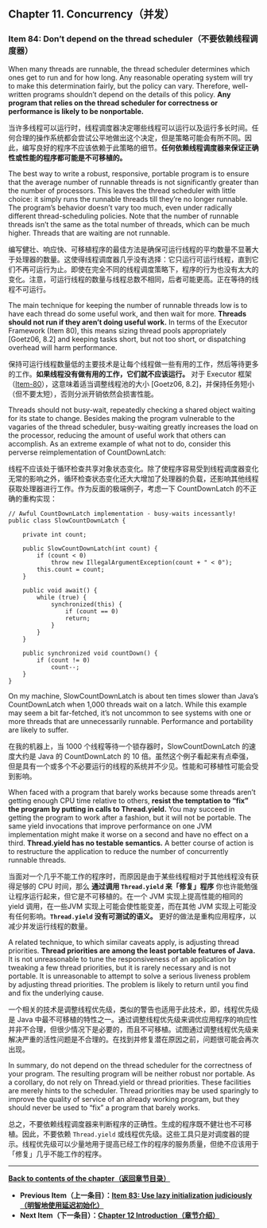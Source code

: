 ## Chapter 11. Concurrency（并发）

### Item 84: Don’t depend on the thread scheduler（不要依赖线程调度器）

When many threads are runnable, the thread scheduler determines which ones get to run and for how long. Any reasonable operating system will try to make this determination fairly, but the policy can vary. Therefore, well-written programs shouldn’t depend on the details of this policy. **Any program that relies on the thread scheduler for correctness or performance is likely to be nonportable.**

当许多线程可以运行时，线程调度器决定哪些线程可以运行以及运行多长时间。任何合理的操作系统都会尝试公平地做出这个决定，但是策略可能会有所不同。因此，编写良好的程序不应该依赖于此策略的细节。**任何依赖线程调度器来保证正确性或性能的程序都可能是不可移植的。**

The best way to write a robust, responsive, portable program is to ensure that the average number of runnable threads is not significantly greater than the number of processors. This leaves the thread scheduler with little choice: it simply runs the runnable threads till they’re no longer runnable. The program’s behavior doesn’t vary too much, even under radically different thread-scheduling policies. Note that the number of runnable threads isn’t the same as the total number of threads, which can be much higher. Threads that are waiting are not runnable.

编写健壮、响应快、可移植程序的最佳方法是确保可运行线程的平均数量不显著大于处理器的数量。这使得线程调度器几乎没有选择：它只运行可运行线程，直到它们不再可运行为止。即使在完全不同的线程调度策略下，程序的行为也没有太大的变化。注意，可运行线程的数量与线程总数不相同，后者可能更高。正在等待的线程不可运行。

The main technique for keeping the number of runnable threads low is to have each thread do some useful work, and then wait for more. **Threads should not run if they aren’t doing useful work.** In terms of the Executor Framework (Item 80), this means sizing thread pools appropriately [Goetz06, 8.2] and keeping tasks short, but not too short, or dispatching overhead will harm performance.

保持可运行线程数量低的主要技术是让每个线程做一些有用的工作，然后等待更多的工作。**如果线程没有做有用的工作，它们就不应该运行。** 对于 Executor 框架（[Item-80](./Chapter-11/Chapter-11-Item-80-Prefer-executors,-tasks,-and-streams-to-threads)），这意味着适当调整线程池的大小 [Goetz06, 8.2]，并保持任务短小（但不要太短），否则分派开销依然会损害性能。

Threads should not busy-wait, repeatedly checking a shared object waiting for its state to change. Besides making the program vulnerable to the vagaries of the thread scheduler, busy-waiting greatly increases the load on the processor, reducing the amount of useful work that others can accomplish. As an extreme example of what not to do, consider this perverse reimplementation of CountDownLatch:

线程不应该处于循环检查共享对象状态变化。除了使程序容易受到线程调度器变化无常的影响之外，循环检查状态变化还大大增加了处理器的负载，还影响其他线程获取处理器进行工作。作为反面的极端例子，考虑一下 CountDownLatch 的不正确的重构实现：

```
// Awful CountDownLatch implementation - busy-waits incessantly!
public class SlowCountDownLatch {

    private int count;

    public SlowCountDownLatch(int count) {
        if (count < 0)
            throw new IllegalArgumentException(count + " < 0");
        this.count = count;
    }

    public void await() {
        while (true) {
            synchronized(this) {
                if (count == 0)
                return;
            }
        }
    }

    public synchronized void countDown() {
        if (count != 0)
            count--;
    }
}
```

On my machine, SlowCountDownLatch is about ten times slower than Java’s CountDownLatch when 1,000 threads wait on a latch. While this example may seem a bit far-fetched, it’s not uncommon to see systems with one or more threads that are unnecessarily runnable. Performance and portability are likely to suffer.

在我的机器上，当 1000 个线程等待一个锁存器时，SlowCountDownLatch 的速度大约是 Java 的 CountDownLatch 的 10 倍。虽然这个例子看起来有点牵强，但是具有一个或多个不必要运行的线程的系统并不少见。性能和可移植性可能会受到影响。

When faced with a program that barely works because some threads aren’t getting enough CPU time relative to others, **resist the temptation to “fix” the program by putting in calls to Thread.yield.** You may succeed in getting the program to work after a fashion, but it will not be portable. The same yield invocations that improve performance on one JVM implementation might make it worse on a second and have no effect on a third. **Thread.yield has no testable semantics.** A better course of action is to restructure the application to reduce the number of concurrently runnable threads.

当面对一个几乎不能工作的程序时，而原因是由于某些线程相对于其他线程没有获得足够的 CPU 时间，那么 **通过调用 `Thread.yield` 来「修复」程序** 你也许能勉强让程序运行起来，但它是不可移植的。在一个 JVM 实现上提高性能的相同的 yield 调用，在一些JVM 实现上可能会使性能变差，而在其他 JVM 实现上可能没有任何影响。**`Thread.yield` 没有可测试的语义。** 更好的做法是重构应用程序，以减少并发运行线程的数量。

A related technique, to which similar caveats apply, is adjusting thread priorities. **Thread priorities are among the least portable features of Java.** It is not unreasonable to tune the responsiveness of an application by tweaking a few thread priorities, but it is rarely necessary and is not portable. It is unreasonable to attempt to solve a serious liveness problem by adjusting thread priorities. The problem is likely to return until you find and fix the underlying cause.

一个相关的技术是调整线程优先级，类似的警告也适用于此技术，即，线程优先级是 Java 中最不可移植的特性之一。通过调整线程优先级来调优应用程序的响应性并非不合理，但很少情况下是必要的，而且不可移植。试图通过调整线程优先级来解决严重的活性问题是不合理的。在找到并修复潜在原因之前，问题很可能会再次出现。

In summary, do not depend on the thread scheduler for the correctness of your program. The resulting program will be neither robust nor portable. As a corollary, do not rely on Thread.yield or thread priorities. These facilities are merely hints to the scheduler. Thread priorities may be used sparingly to improve the quality of service of an already working program, but they should never be used to “fix” a program that barely works.

总之，不要依赖线程调度器来判断程序的正确性。生成的程序既不健壮也不可移植。因此，不要依赖 `Thread.yield` 或线程优先级。这些工具只是对调度器的提示。线程优先级可以少量地用于提高已经工作的程序的服务质量，但绝不应该用于「修复」几乎不能工作的程序。

---
**[Back to contents of the chapter（返回章节目录）](./Chapter-11/Chapter-11-Introduction)**
- **Previous Item（上一条目）：[Item 83: Use lazy initialization judiciously（明智地使用延迟初始化）](./Chapter-11/Chapter-11-Item-83-Use-lazy-initialization-judiciously)**
- **Next Item（下一条目）：[Chapter 12 Introduction（章节介绍）](./Chapter-12/Chapter-12-Introduction)**
